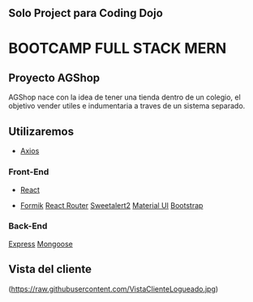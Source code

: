 ## Solo Project para Coding Dojo 

# BOOTCAMP FULL STACK MERN

## Proyecto AGShop

AGShop nace con la idea de tener una tienda dentro de un colegio,
el objetivo vender utiles e indumentaria a traves de un sistema separado.

## Utilizaremos

- [Axios](https://axios-http.com/docs/intro)

### Front-End
- [React](https://es.reactjs.org/)

- [Formik](https://formik.org/)
[React Router](https://reactrouter.com/en/main)
[Sweetalert2](https://sweetalert2.github.io/)
[Material UI](https://mui.com/material-ui/getting-started/overview/)
[Bootstrap](https://react-bootstrap.github.io/)

### Back-End

[Express](https://expressjs.com/es/)
[Mongoose](https://mongoosejs.com/)

## Vista del cliente

(https://raw.githubusercontent.com/VistaClienteLogueado.jpg)